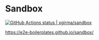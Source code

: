 # Sandbox
[![GitHub Actions status | xgirma/sandbox](https://github.com/xgirma/sandbox/workflows/NodeCI/badge.svg)](https://github.com/xgirma/sandbox/actions?workflow=NodeCI)

https://e2e-boilerplates.github.io/sandbox/
